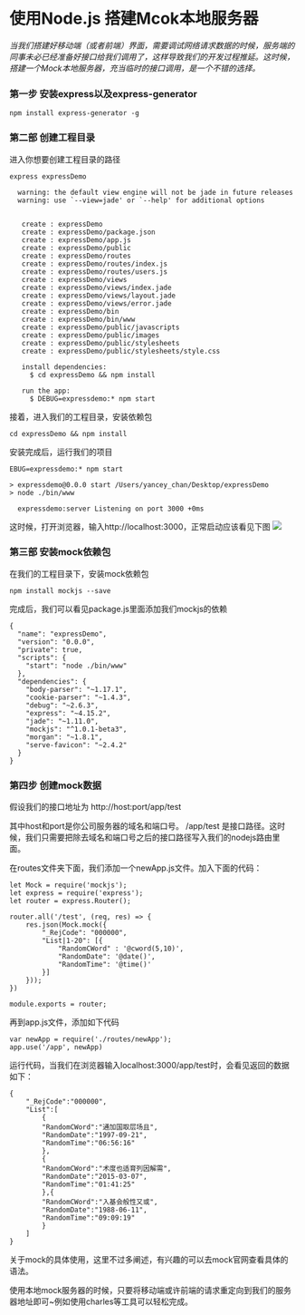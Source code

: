 # 使用Node.js 搭建Mcok本地服务器

*当我们搭建好移动端（或者前端）界面，需要调试网络请求数据的时候，服务端的同事未必已经准备好接口给我们调用了，这样导致我们的开发过程推延。这时候，搭建一个Mock本地服务器，充当临时的接口调用，是一个不错的选择。*

### 第一步 安装express以及express-generator

```npm install express-generator -g```

### 第二部 创建工程目录
进入你想要创建工程目录的路径

```
express expressDemo

  warning: the default view engine will not be jade in future releases
  warning: use `--view=jade' or `--help' for additional options


   create : expressDemo
   create : expressDemo/package.json
   create : expressDemo/app.js
   create : expressDemo/public
   create : expressDemo/routes
   create : expressDemo/routes/index.js
   create : expressDemo/routes/users.js
   create : expressDemo/views
   create : expressDemo/views/index.jade
   create : expressDemo/views/layout.jade
   create : expressDemo/views/error.jade
   create : expressDemo/bin
   create : expressDemo/bin/www
   create : expressDemo/public/javascripts
   create : expressDemo/public/images
   create : expressDemo/public/stylesheets
   create : expressDemo/public/stylesheets/style.css

   install dependencies:
     $ cd expressDemo && npm install

   run the app:
     $ DEBUG=expressdemo:* npm start
```

接着，进入我们的工程目录，安装依赖包

```
cd expressDemo && npm install
```

安装完成后，运行我们的项目

```
EBUG=expressdemo:* npm start

> expressdemo@0.0.0 start /Users/yancey_chan/Desktop/expressDemo
> node ./bin/www

  expressdemo:server Listening on port 3000 +0ms
```

这时候，打开浏览器，输入http://localhost:3000，正常启动应该看见下图
![](./express_mock.png)

### 第三部 安装mock依赖包
在我们的工程目录下，安装mock依赖包

```
npm install mockjs --save
```

完成后，我们可以看见package.js里面添加我们mockjs的依赖

```
{
  "name": "expressDemo",
  "version": "0.0.0",
  "private": true,
  "scripts": {
    "start": "node ./bin/www"
  },
  "dependencies": {
    "body-parser": "~1.17.1",
    "cookie-parser": "~1.4.3",
    "debug": "~2.6.3",
    "express": "~4.15.2",
    "jade": "~1.11.0",
    "mockjs": "^1.0.1-beta3",
    "morgan": "~1.8.1",
    "serve-favicon": "~2.4.2"
  }
}

```

### 第四步 创建mock数据

假设我们的接口地址为  http://host:port/app/test 

其中host和port是你公司服务器的域名和端口号。
/app/test 是接口路径。这时候，我们只需要把除去域名和端口号之后的接口路径写入我们的nodejs路由里面。

在routes文件夹下面，我们添加一个newApp.js文件。加入下面的代码：

```
let Mock = require('mockjs');
let express = require('express');
let router = express.Router();

router.all('/test', (req, res) => {
    res.json(Mock.mock({
        "_RejCode": "000000",
        "List|1-20": [{
            "RandomCWord" : '@cword(5,10)',
            "RandomDate": '@date()',
            "RandomTime": '@time()'
        }]
    }));
})

module.exports = router;
```

再到app.js文件，添加如下代码

```
var newApp = require('./routes/newApp');
app.use('/app', newApp)

```

运行代码，当我们在浏览器输入localhost:3000/app/test时，会看见返回的数据如下：

```
{
	"_RejCode":"000000",
	"List":[
		{
		"RandomCWord":"通加国取层场且",
		"RandomDate":"1997-09-21",
		"RandomTime":"06:56:16"
		},
		{
		"RandomCWord":"术度也适育列因解需",
		"RandomDate":"2015-03-07",
		"RandomTime":"01:41:25"
		},{
		"RandomCWord":"入基会般性又或",
		"RandomDate":"1988-06-11",
		"RandomTime":"09:09:19"
		}
	]
}
```

关于mock的具体使用，这里不过多阐述，有兴趣的可以去mock官网查看具体的语法。

使用本地mock服务器的时候，只要将移动端或许前端的请求重定向到我们的服务器地址即可~例如使用charles等工具可以轻松完成。





